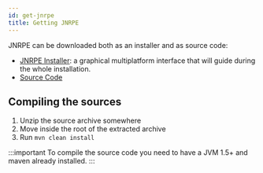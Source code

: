 ```yaml
---
id: get-jnrpe
title: Getting JNRPE
---
```


JNRPE can be downloaded both as an installer and as source code:

* [JNRPE Installer](https://sourceforge.net/projects/jnrpe/files/install/jnrpe-server-install-2.0.5/jnrpe-server-install-2.0.5.jar/download): 
a graphical multiplatform interface that will guide during the whole installation.
* [Source Code](https://github.com/ziccardi/jnrpe)

## Compiling the sources

1. Unzip the source archive somewhere
2. Move inside the root of the extracted archive
3. Run `mvn clean install`

:::important
To compile the source code you need to have a JVM 1.5+ and maven already installed.
:::